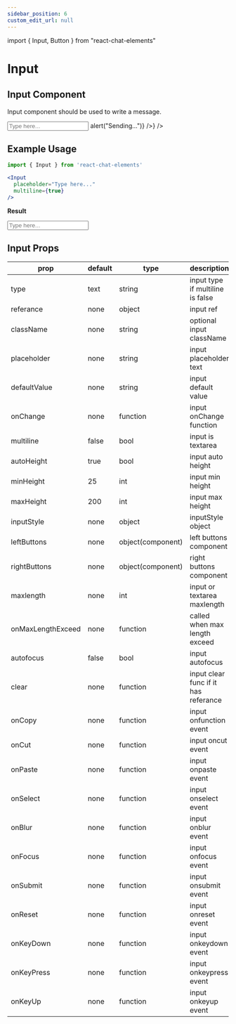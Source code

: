 ```yaml
---
sidebar_position: 6
custom_edit_url: null
---
```

import { Input, Button } from "react-chat-elements"

# Input

## Input Component

Input component should be used to write a message.

<div className="inputDiv">
  <Input
    className="inputStyle"
    placeholder="Type here..."
    multiline={true}
    rightButtons={<Button color="white" backgroundColor="black" text="Send" onClick={() => alert("Sending...")} />}
  />
</div>

## Example Usage

```jsx
import { Input } from 'react-chat-elements'

<Input
  placeholder="Type here..."
  multiline={true}
/>
```

**Result**

<div className="inputDiv">
  <Input
    className="inputStyle"
    placeholder="Type here..."
    multiline={true}
  />
</div>

## Input Props

| prop              | default | type              | description                          |
|-------------------|---------|-------------------|--------------------------------------|
| type              | text    | string            | input type if multiline is false     |
| referance         | none    | object            | input ref                            |
| className         | none    | string            | optional input className             |
| placeholder       | none    | string            | input placeholder text               |
| defaultValue      | none    | string            | input default value                  |
| onChange          | none    | function          | input onChange function              |
| multiline         | false   | bool              | input is textarea                    |
| autoHeight        | true    | bool              | input auto height                    |
| minHeight         | 25      | int               | input min height                     |
| maxHeight         | 200     | int               | input max height                     |
| inputStyle        | none    | object            | inputStyle object                    |
| leftButtons       | none    | object(component) | left buttons component               |
| rightButtons      | none    | object(component) | right buttons component              |
| maxlength         | none    | int               | input or textarea maxlength          |
| onMaxLengthExceed | none    | function          | called when max length exceed        |
| autofocus         | false   | bool              | input autofocus                      |
| clear             | none    | function          | input clear func if it has referance |
| onCopy            | none    | function          | input onfunction event               |
| onCut             | none    | function          | input oncut event                    |
| onPaste           | none    | function          | input onpaste event                  |
| onSelect          | none    | function          | input onselect event                 |
| onBlur            | none    | function          | input onblur event                   |
| onFocus           | none    | function          | input onfocus event                  |
| onSubmit          | none    | function          | input onsubmit event                 |
| onReset           | none    | function          | input onreset event                  |
| onKeyDown         | none    | function          | input onkeydown event                |
| onKeyPress        | none    | function          | input onkeypress event               |
| onKeyUp           | none    | function          | input onkeyup event                  |